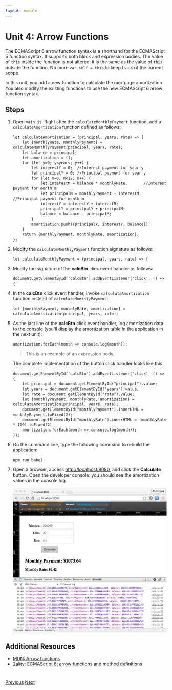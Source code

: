 ```yaml
---
layout: module
---
```

# Unit 4: Arrow Functions

The ECMAScript 6 arrow function syntax is a shorthand for the ECMAScript 5 function syntax. It supports both block and expression bodies. The value of ```this``` inside the function is not altered: it is the same as the value of ```this``` outside the function. No more ```var self = this``` to keep track of the current scope. 

In this unit, you add a new function to calculate the mortgage amortization. You also modify the existing functions to use the new ECMAScript 6 arrow function syntax. 
 
## Steps

1. Open `main.js`. Right after the ```calculateMonthlyPayment``` function, add a ```calculateAmortization``` function defined as follows:

    ```
    let calculateAmortization = (principal, years, rate) => {
        let {monthlyRate, monthlyPayment} = calculateMonthlyPayment(principal, years, rate);
        let balance = principal;
        let amortization = [];
        for (let y=0; y<years; y++) {
            let interestY = 0;  //Interest payment for year y
            let principalY = 0; //Principal payment for year y
            for (let m=0; m<12; m++) {
                let interestM = balance * monthlyRate;       //Interest payment for month m
                let principalM = monthlyPayment - interestM; //Principal payment for month m
                interestY = interestY + interestM;
                principalY = principalY + principalM;
                balance = balance - principalM;
            }
            amortization.push({principalY, interestY, balance});
        }
        return {monthlyPayment, monthlyRate, amortization};
    };
    ```
    
1. Modify the ```calculateMonthlyPayment``` function signature as follows:
    
    ```
    let calculateMonthlyPayment = (principal, years, rate) => {
    ```
    
1. Modify the signature of the **calcBtn** click event handler as follows:
  
    ```
    document.getElementById('calcBtn').addEventListener('click', () => {
    ```
    
1. In the **calcBtn** click event handler, invoke ```calculateAmortization``` function instead of ```calculateMonthlyPayment```:

    ```
	let {monthlyPayment, monthlyRate, amortization} = calculateAmortization(principal, years, rate);
	```
   
1. As the last line of the **calcBtn** click event handler, log amortization data to the console (you'll display the amortization table in the application in the next unit):   

    ```
	amortization.forEach(month => console.log(month));
	```
	
	> This is an example of an expression body.

    The complete implementation of the button click handler looks like this:
    
    ```
    document.getElementById('calcBtn').addEventListener('click', () => {
    	let principal = document.getElementById("principal").value;
    	let years = document.getElementById("years").value;
    	let rate = document.getElementById("rate").value;
    	let {monthlyPayment, monthlyRate, amortization} = calculateAmortization(principal, years, rate);
    	document.getElementById("monthlyPayment").innerHTML = monthlyPayment.toFixed(2);
    	document.getElementById("monthlyRate").innerHTML = (monthlyRate * 100).toFixed(2);
    	amortization.forEach(month => console.log(month));
    });
    ```
    
1. On the command line, type the following command to rebuild the application:
    
    ```
    npm run babel
    ```

1. Open a browser, access [http://localhost:8080](http://localhost:8080), and click the **Calculate** button. Open the developer console: you should see the amortization values in the console log.

    ![](images/unit04.jpg)


## Additional Resources

- [MDN: Arrow functions](https://developer.mozilla.org/en-US/docs/Web/JavaScript/Reference/Functions/Arrow_functions)
- [2ality: ECMAScript 6: arrow functions and method definitions](http://www.2ality.com/2012/04/arrow-functions.html)

<div class="row" style="margin-top:40px;">
<div class="col-sm-12">
<a href="ecmascript-destructuring.html" class="btn btn-default"><i class="glyphicon glyphicon-chevron-left"></i> Previous</a>
<a href="ecmascript-template-strings.html" class="btn btn-default pull-right">Next <i class="glyphicon glyphicon-chevron-right"></i></a>
</div>
</div>

